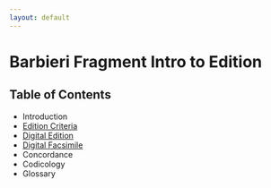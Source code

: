 ```yaml
---
layout: default
---
```

# Barbieri Fragment Intro to Edition

## Table of Contents

* Introduction
* [Edition Criteria]({{site.baseurl}}/br-praxis.html)
* [Digital Edition]({{site.baseurl}}/br-edition.html)
* [Digital Facsimile]({{site.baseurl}}/editions/facsimiles/br-facsimile.html)
* Concordance
* Codicology
* Glossary
